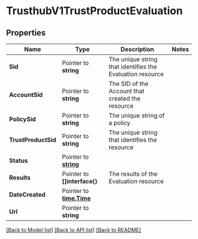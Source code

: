 # TrusthubV1TrustProductEvaluation

## Properties

Name | Type | Description | Notes
------------ | ------------- | ------------- | -------------
**Sid** | Pointer to **string** | The unique string that identifies the Evaluation resource |
**AccountSid** | Pointer to **string** | The SID of the Account that created the resource |
**PolicySid** | Pointer to **string** | The unique string of a policy |
**TrustProductSid** | Pointer to **string** | The unique string that identifies the resource |
**Status** | Pointer to [**string**](TrustProductEvaluationEnumStatus.md) |  |
**Results** | Pointer to **[]interface{}** | The results of the Evaluation resource |
**DateCreated** | Pointer to [**time.Time**](time.Time.md) |  |
**Url** | Pointer to **string** |  |

[[Back to Model list]](../README.md#documentation-for-models) [[Back to API list]](../README.md#documentation-for-api-endpoints) [[Back to README]](../README.md)


